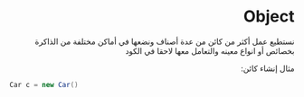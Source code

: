  
<div dir = "rtl">


# Object

نستطيع عمل أكثر من كائن من عدة أصناف  ونضعها في أماكن مختلفة من الذاكرة بخصائص أو انواع معينه والتعامل معها لاحقا في الكود

مثال إنشاء كائن:
</div>

```c#
Car c = new Car()
```
